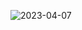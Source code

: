 ![2023-04-07](https://user-images.githubusercontent.com/92629496/230600748-d30ae9de-80e5-428e-b669-d03e269bf0d0.png)
